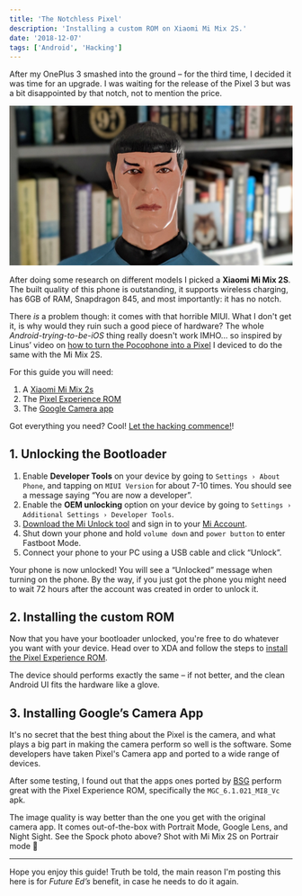 ```yaml
---
title: 'The Notchless Pixel'
description: 'Installing a custom ROM on Xiaomi Mi Mix 2S.'
date: '2018-12-07'
tags: ['Android', 'Hacking']
---
```


After my OnePlus 3 smashed into the ground – for the third time, I decided it was time for an upgrade. I was waiting for the release of the Pixel 3 but was a bit disappointed by that notch, not to mention the price.

![Spock: It's only logical](./xiaomi-mi-mix-2s-portrait-mode.jpg)

After doing some research on different models I picked a **Xiaomi Mi Mix 2S**. The built quality of this phone is outstanding, it supports wireless charging, has 6GB of RAM, Snapdragon 845, and most importantly: it has no notch.

There _is_ a problem though: it comes with that horrible MIUI. What I don't get it, is why would they ruin such a good piece of hardware? The whole _Android-trying-to-be-iOS_ thing really doesn't work IMHO… so inspired by Linus’ video on [how to turn the Pocophone into a Pixel](https://www.youtube.com/watch?v=BsHtfLh6azw) I deviced to do the same with the Mi Mix 2S.

For this guide you will need:

1. A [Xiaomi Mi Mix 2s](https://amzn.to/2L7VXPl)
2. The [Pixel Experience ROM](https://forum.xda-developers.com/xiaomi-mi-mix-2s/development/rom-pixel-experience-t3872863)
3. The [Google Camera app](https://www.celsoazevedo.com/files/android/google-camera/dev-bsg/)

Got everything you need? Cool! [Let the hacking commence!](https://www.youtube.com/watch?v=CBcAXP1QjEs)!

## 1. Unlocking the Bootloader

1. Enable **Developer Tools** on your device by going to `Settings › About Phone`, and tapping on `MIUI Version` for about 7-10 times. You should see a message saying “You are now a developer”.
1. Enable the **OEM unlocking** option on your device by going to `Settings › Additional Settings › Developer Tools`.
1. [Download the Mi Unlock tool](https://en.miui.com/unlock/download_en.html) and sign in to your [Mi Account](https://global.account.xiaomi.com/pass/register).
1. Shut down your phone and hold `volume down` and `power button` to enter Fastboot Mode.
1. Connect your phone to your PC using a USB cable and click “Unlock”.

Your phone is now unlocked! You will see a “Unlocked” message when turning on the phone. By the way, if you just got the phone you might need to wait 72 hours after the account was created in order to unlock it.

## 2. Installing the custom ROM

Now that you have your bootloader unlocked, you're free to do whatever you want with your device. Head over to XDA and follow the steps to [install the Pixel Experience ROM](https://forum.xda-developers.com/xiaomi-mi-mix-2s/development/rom-pixel-experience-t3872863).

The device should performs exactly the same – if not better, and the clean Android UI fits the hardware like a glove.

## 3. Installing Google’s Camera App

It's no secret that the best thing about the Pixel is the camera, and what plays a big part in making the camera perform so well is the software. Some developers have taken Pixel's Camera app and ported to a wide range of devices.

After some testing, I found out that the apps ones ported by [BSG](https://www.celsoazevedo.com/files/android/google-camera/dev-bsg/) perform great with the Pixel Experience ROM, specifically the `MGC_6.1.021_MI8_Vc` apk.

The image quality is way better than the one you get with the original camera app. It comes out-of-the-box with Portrait Mode, Google Lens, and Night Sight. See the Spock photo above? Shot with Mi Mix 2S on Portrair mode 🤳

---

Hope you enjoy this guide! Truth be told, the main reason I'm posting this here is for _Future Ed’s_ benefit, in case he needs to do it again.
